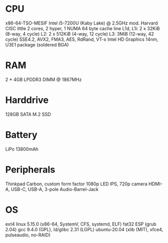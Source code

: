 # CPU
x86-64-TSO-MESIF Intel i5-7200U (Kaby Lake) @ 2.5GHz
mod. Harvard CISC little
2 cores, 2 hyper, 1 NUMA
64 byte cache line
L1d, L1i: 2 x 32KiB (8-way, 4 cycle)
L2: 2 x 512KiB (4-way, 12 cycle)
L3: 3MiB (12-way, 42 cycle)
SSE4.2, AVX2, FMA3, AES, RdRand, VT-x
Intel HD Graphics
14nm, U3E1 package (soldered BGA)
# RAM
2 * 4GB LPDDR3 DIMM @ 1867MHz
# Harddrive
128GB SATA M.2 SSD
# Battery
LiPo 13800mAh
# Peripherals
Thinkpad Carbon, custom form factor
1080p LED IPS, 720p camera
HDMI-A, USB-C, USB-A, 3-pole Audio-Barrel-Jack
# OS
ext4 linux 5.15.0 (x86-64, SystemV, CFS, systemd, ELF)
fat32 ESP (grub 2.04)
gcc 9.4.0 (GPL), ld/glibc 2.31 (LGPL)
ubuntu-20.04 (xlib (MIT), xfce4, pulseaudio, no-RAID)
